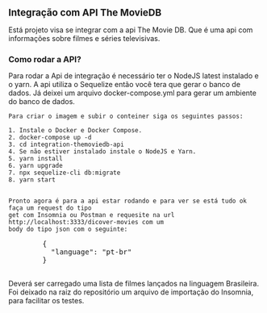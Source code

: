 <h1 style="font-size: 14pt;">Integração com API The MovieDB</h1>

<p>
    Está projeto visa se integrar com a api The Movie DB. Que é uma api com informações sobre filmes e séries televisivas.
</p>

<h2 style="font-size: 12pt;">Como rodar a API?</h2>

<p>
    Para rodar a Api de integração é necessário ter o NodeJS latest instalado e o yarn.
    A api utiliza o Sequelize então você tera que gerar o banco de dados. Já deixei um arquivo docker-compose.yml para gerar um ambiente do banco de dados. 

    Para criar o imagem e subir o conteiner siga os seguintes passos:

    1. Instale o Docker e Docker Compose.
    2. docker-compose up -d 
    3. cd integration-themoviedb-api
    4. Se não estiver instalado instale o NodeJS e Yarn.
    5. yarn install
    6. yarn upgrade
    7. npx sequelize-cli db:migrate
    8. yarn start


    Pronto agora é para a api estar rodando e para ver se está tudo ok faça um request do tipo 
    get com Insomnia ou Postman e requesite na url http://localhost:3333/dicover-movies com um
    body do tipo json com o seguinte:
</p>
    <pre>
        {
          "language": "pt-br"
        }
    </pre>
<p>
    Deverá ser carregado uma lista de filmes lançados na linguagem Brasileira.
    Foi deixado na raiz do repositório um arquivo de importação do Insomnia, para facilitar os testes.
</p>

